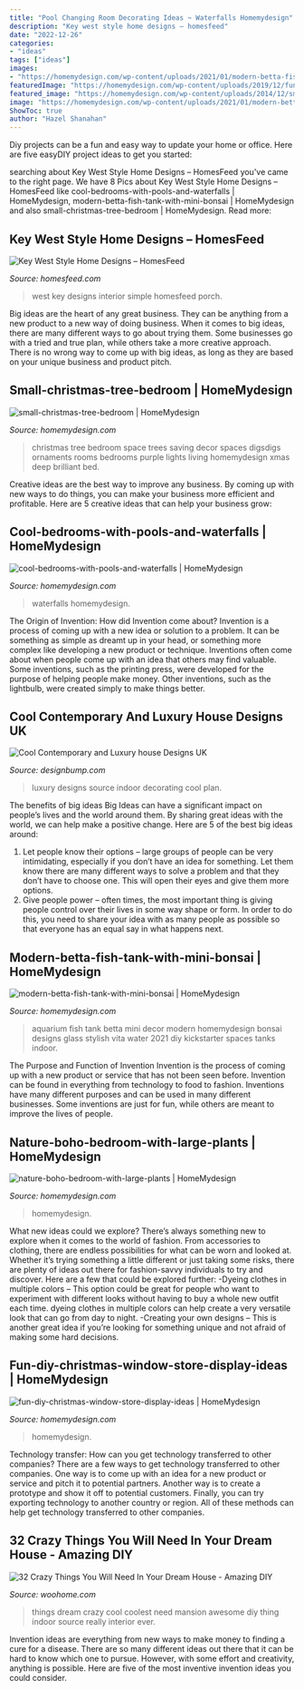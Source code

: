 ```yaml
---
title: "Pool Changing Room Decorating Ideas ~ Waterfalls Homemydesign"
description: "Key west style home designs – homesfeed"
date: "2022-12-26"
categories:
- "ideas"
tags: ["ideas"]
images:
- "https://homemydesign.com/wp-content/uploads/2021/01/modern-betta-fish-tank-with-mini-bonsai.jpg"
featuredImage: "https://homemydesign.com/wp-content/uploads/2019/12/fun-diy-christmas-window-store-display-ideas.jpg"
featured_image: "https://homemydesign.com/wp-content/uploads/2014/12/small-christmas-tree-bedroom.jpg"
image: "https://homemydesign.com/wp-content/uploads/2021/01/modern-betta-fish-tank-with-mini-bonsai.jpg"
ShowToc: true
author: "Hazel Shanahan"
---
```



Diy projects can be a fun and easy way to update your home or office. Here are five easyDIY project ideas to get you started: 

	

		
searching about Key West Style Home Designs – HomesFeed you've came to the right page. We have 8 Pics about Key West Style Home Designs – HomesFeed like cool-bedrooms-with-pools-and-waterfalls | HomeMydesign, modern-betta-fish-tank-with-mini-bonsai | HomeMydesign and also small-christmas-tree-bedroom | HomeMydesign. Read more:
		
    
## Key West Style Home Designs – HomesFeed

<img loading=lazy src="https://homesfeed.com/wp-content/uploads/2015/07/simple-Key-West-interior-design-with-a-pair-of-wood-chairs-and-L-shape-sofa-with-high-built-in-headrest-feature.jpg" onerror="this.onerror=null;this.src='https://tse2.mm.bing.net/th?id=OIP.7eVdEol1Yaz_NM78wNQ9hgHaLH&amp;pid=15.1';" alt="Key West Style Home Designs – HomesFeed">

_Source: homesfeed.com_

>west key designs interior simple homesfeed porch. 

	

Big ideas are the heart of any great business. They can be anything from a new product to a new way of doing business. When it comes to big ideas, there are many different ways to go about trying them. Some businesses go with a tried and true plan, while others take a more creative approach. There is no wrong way to come up with big ideas, as long as they are based on your unique business and product pitch.

    
## Small-christmas-tree-bedroom | HomeMydesign

<img loading=lazy src="https://homemydesign.com/wp-content/uploads/2014/12/small-christmas-tree-bedroom.jpg" onerror="this.onerror=null;this.src='https://tse4.mm.bing.net/th?id=OIP.VPL8D4HyMzxwW8xEGhFg_gHaKH&amp;pid=15.1';" alt="small-christmas-tree-bedroom | HomeMydesign">

_Source: homemydesign.com_

>christmas tree bedroom space trees saving decor spaces digsdigs ornaments rooms bedrooms purple lights living homemydesign xmas deep brilliant bed. 

	

Creative ideas are the best way to improve any business. By coming up with new ways to do things, you can make your business more efficient and profitable. Here are 5 creative ideas that can help your business grow: 

    
## Cool-bedrooms-with-pools-and-waterfalls | HomeMydesign

<img loading=lazy src="https://homemydesign.com/wp-content/uploads/2020/01/cool-bedrooms-with-pools-and-waterfalls.jpg" onerror="this.onerror=null;this.src='https://tse2.mm.bing.net/th?id=OIP.7-B5cvm1_ZBiG-Xe36HB0wHaLV&amp;pid=15.1';" alt="cool-bedrooms-with-pools-and-waterfalls | HomeMydesign">

_Source: homemydesign.com_

>waterfalls homemydesign. 

	

The Origin of Invention: How did Invention come about?
Invention is a process of coming up with a new idea or solution to a problem. It can be something as simple as dreamt up in your head, or something more complex like developing a new product or technique. Inventions often come about when people come up with an idea that others may find valuable. Some inventions, such as the printing press, were developed for the purpose of helping people make money. Other inventions, such as the lightbulb, were created simply to make things better.

    
## Cool Contemporary And Luxury House Designs UK

<img loading=lazy src="https://cdn.designbump.com/wp-content/uploads/2015/11/open-plan-house-with-an-indoor-swimming-pool.jpg" onerror="this.onerror=null;this.src='https://tse4.mm.bing.net/th?id=OIP.qkwOsSYJOmyZf8c0OavkAQHaLG&amp;pid=15.1';" alt="Cool Contemporary and Luxury house Designs UK">

_Source: designbump.com_

>luxury designs source indoor decorating cool plan. 

	

The benefits of big ideas
Big Ideas can have a significant impact on people’s lives and the world around them. By sharing great ideas with the world, we can help make a positive change. Here are 5 of the best big ideas around: 
1. Let people know their options – large groups of people can be very intimidating, especially if you don’t have an idea for something. Let them know there are many different ways to solve a problem and that they don’t have to choose one. This will open their eyes and give them more options. 
2. Give people power – often times, the most important thing is giving people control over their lives in some way shape or form. In order to do this, you need to share your idea with as many people as possible so that everyone has an equal say in what happens next. 

    
## Modern-betta-fish-tank-with-mini-bonsai | HomeMydesign

<img loading=lazy src="https://homemydesign.com/wp-content/uploads/2021/01/modern-betta-fish-tank-with-mini-bonsai.jpg" onerror="this.onerror=null;this.src='https://tse2.mm.bing.net/th?id=OIP.PprngyuPdsyG-pKAxBW5EAHaLF&amp;pid=15.1';" alt="modern-betta-fish-tank-with-mini-bonsai | HomeMydesign">

_Source: homemydesign.com_

>aquarium fish tank betta mini decor modern homemydesign bonsai designs glass stylish vita water 2021 diy kickstarter spaces tanks indoor. 

	

The Purpose and Function of Invention
Invention is the process of coming up with a new product or service that has not been seen before. Invention can be found in everything from technology to food to fashion. Inventions have many different purposes and can be used in many different businesses. Some inventions are just for fun, while others are meant to improve the lives of people.

    
## Nature-boho-bedroom-with-large-plants | HomeMydesign

<img loading=lazy src="https://homemydesign.com/wp-content/uploads/2020/09/nature-boho-bedroom-with-large-plants.jpg" onerror="this.onerror=null;this.src='https://tse3.mm.bing.net/th?id=OIP.1bHFnanCGAKqJIMksj4qMwHaLH&amp;pid=15.1';" alt="nature-boho-bedroom-with-large-plants | HomeMydesign">

_Source: homemydesign.com_

>homemydesign. 

	

What new ideas could we explore?
There’s always something new to explore when it comes to the world of fashion. From accessories to clothing, there are endless possibilities for what can be worn and looked at. Whether it’s trying something a little different or just taking some risks, there are plenty of ideas out there for fashion-savvy individuals to try and discover. Here are a few that could be explored further: 
-Dyeing clothes in multiple colors – This option could be great for people who want to experiment with different looks without having to buy a whole new outfit each time. dyeing clothes in multiple colors can help create a very versatile look that can go from day to night. 
-Creating your own designs – This is another great idea if you’re looking for something unique and not afraid of making some hard decisions.

    
## Fun-diy-christmas-window-store-display-ideas | HomeMydesign

<img loading=lazy src="https://homemydesign.com/wp-content/uploads/2019/12/fun-diy-christmas-window-store-display-ideas.jpg" onerror="this.onerror=null;this.src='https://tse2.mm.bing.net/th?id=OIP.BklglxYY6Icn0P-i18tR7gHaLO&amp;pid=15.1';" alt="fun-diy-christmas-window-store-display-ideas | HomeMydesign">

_Source: homemydesign.com_

>homemydesign. 

	

Technology transfer: How can you get technology transferred to other companies?
There are a few ways to get technology transferred to other companies. One way is to come up with an idea for a new product or service and pitch it to potential partners. Another way is to create a prototype and show it off to potential customers. Finally, you can try exporting technology to another country or region. All of these methods can help get technology transferred to other companies.

    
## 32 Crazy Things You Will Need In Your Dream House - Amazing DIY

<img loading=lazy src="http://www.woohome.com/wp-content/uploads/2014/03/things-in-your-dream-house-4-2.jpg" onerror="this.onerror=null;this.src='https://tse2.mm.bing.net/th?id=OIP.sS2gaZdvRPORc1IS9wJofQHaJ4&amp;pid=15.1';" alt="32 Crazy Things You Will Need In Your Dream House - Amazing DIY">

_Source: woohome.com_

>things dream crazy cool coolest need mansion awesome diy thing indoor source really interior ever. 

	

Invention ideas are everything from new ways to make money to finding a cure for a disease. There are so many different ideas out there that it can be hard to know which one to pursue. However, with some effort and creativity, anything is possible. Here are five of the most inventive invention ideas you could consider.


